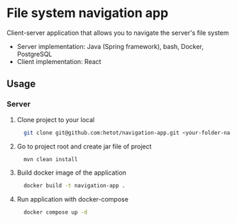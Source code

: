 # File system navigation app

Client-server application that allows you to navigate the server's file system

* Server implementation: Java (Spring framework), bash, Docker, PostgreSQL
* Client implementation: React

## Usage

### Server

1. Clone project to your local
      ```sh
        git clone git@github.com:hetot/navigation-app.git <your-folder-name>
      ```
2. Go to project root and create jar file of project
      ```sh
        mvn clean install
      ```
3. Build docker image of the application
      ```sh
        docker build -t navigation-app .
      ```
4. Run application with docker-compose
      ```sh
        docker compose up -d
      ```
